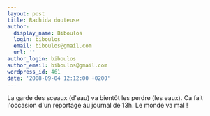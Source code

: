 ```yaml
---
layout: post
title: Rachida douteuse
author:
  display_name: Biboulos
  login: biboulos
  email: biboulos@gmail.com
  url: ''
author_login: biboulos
author_email: biboulos@gmail.com
wordpress_id: 461
date: '2008-09-04 12:12:00 +0200'
---
```

La garde des sceaux (d'eau) va bientôt les perdre (les eaux). Ca fait l'occasion d'un reportage au journal de 13h. Le monde va mal !
